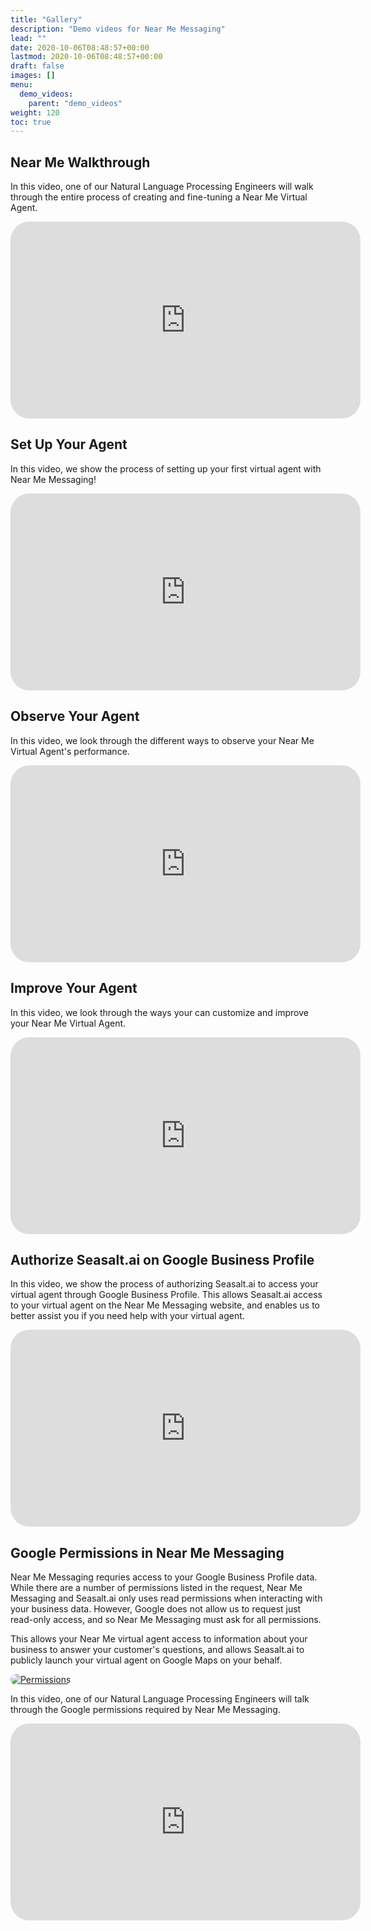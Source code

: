 ```yaml
---
title: "Gallery"
description: "Demo videos for Near Me Messaging"
lead: ""
date: 2020-10-06T08:48:57+00:00
lastmod: 2020-10-06T08:48:57+00:00
draft: false
images: []
menu:
  demo_videos:
    parent: "demo_videos"
weight: 120
toc: true
---
```


## Near Me Walkthrough

In this video, one of our Natural Language Processing Engineers will walk through the entire process of creating and fine-tuning a Near Me Virtual Agent.

   <iframe width="560" height="315" src="https://www.youtube.com/embed/C3nAJZQHteE" title="YouTube video player" frameborder="0" allow="accelerometer; autoplay; clipboard-write; encrypted-media; gyroscope; picture-in-picture" allowfullscreen style="border-radius: 30px;"></iframe>

## Set Up Your Agent

In this video, we show the process of setting up your first virtual agent with Near Me Messaging!

   <iframe width="560" height="315" src="https://www.youtube.com/embed/fgf2nt4FkfE" title="YouTube video player" frameborder="0" allow="accelerometer; autoplay; clipboard-write; encrypted-media; gyroscope; picture-in-picture" allowfullscreen style="border-radius: 30px;"></iframe>


## Observe Your Agent

In this video, we look through the different ways to observe your Near Me Virtual Agent's performance.

   <iframe width="560" height="315" src="https://www.youtube.com/embed/26OIrHmIRQI" title="YouTube video player" frameborder="0" allow="accelerometer; autoplay; clipboard-write; encrypted-media; gyroscope; picture-in-picture" allowfullscreen style="border-radius: 30px;"></iframe>

## Improve Your Agent

In this video, we look through the ways your can customize and improve your Near Me Virtual Agent.

   <iframe width="560" height="315" src="https://www.youtube.com/embed/sWhigyIh3Gw" title="YouTube video player" frameborder="0" allow="accelerometer; autoplay; clipboard-write; encrypted-media; gyroscope; picture-in-picture" allowfullscreen style="border-radius: 30px;"></iframe>

## Authorize Seasalt.ai on Google Business Profile

In this video, we show the process of authorizing Seasalt.ai to access your virtual agent through Google Business Profile. This allows Seasalt.ai access to your virtual agent on the Near Me Messaging website, and enables us to better assist you if you need help with your virtual agent.

   <iframe width="560" height="315" src="https://www.youtube.com/embed/Y8x0ge51R4U" title="YouTube video player" frameborder="0" allow="accelerometer; autoplay; clipboard-write; encrypted-media; gyroscope; picture-in-picture" allowfullscreen style="border-radius: 30px;"></iframe>

## Google Permissions in Near Me Messaging

Near Me Messaging requries access to your Google Business Profile data. While there are a number of permissions listed in the request, Near Me Messaging and Seasalt.ai only uses read permissions when interacting with your business data. However, Google does not allow us to request just read-only access, and so Near Me Messaging must ask for all permissions.

This allows your Near Me virtual agent access to information about your business to answer your customer's questions, and allows Seasalt.ai to publicly launch your virtual agent on Google Maps on your behalf.

<a href="../images/permissions.png"><img src="../images/permissions.png" alt="Permissions" style="max-width:100%; border-radius: 30px;"></a>

In this video, one of our Natural Language Processing Engineers will talk through the Google permissions required by Near Me Messaging.

   <iframe width="560" height="315" src="https://www.youtube.com/embed/wGtAznQdRmE" title="YouTube video player" frameborder="0" allow="accelerometer; autoplay; clipboard-write; encrypted-media; gyroscope; picture-in-picture" allowfullscreen style="border-radius: 30px;"></iframe>

